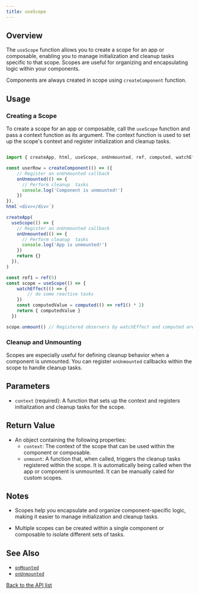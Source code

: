```yaml
---
title: useScope
---
```



## Overview

The `useScope` function allows you to create a scope for an app or composable, enabling you to manage initialization and cleanup tasks specific to that scope. Scopes are useful for organizing and encapsulating logic within your components.

Components are always created in scope using `createComponent` function.

## Usage

### Creating a Scope

To create a scope for an app or composable, call the `useScope` function and pass a context function as its argument. The context function is used to set up the scope's context and register initialization and cleanup tasks.

```ts

import { createApp, html, useScope, onUnmounted, ref, computed, watchEffect } from 'regor'

const userRow = createComponent(() => ({
    // Register an onUnmounted callback
    onUnmounted(() => {
      // Perform cleanup  tasks
      console.log('Component is unmounted!')
    })
}),
html`<div></div>`)

createApp(
  useScope(() => {
    // Register an onUnmounted callback
    onUnmounted(() => {
      // Perform cleanup  tasks
      console.log('App is unmounted!')
    })
    return {}
  }),
)

const ref1 = ref(5)
const scope = useScope(() => {
    watchEffect(() => {
        // do some reactive tasks
    })
    const computedValue = computed(() => ref1() * 2)
    return { computedValue }
  })

scope.unmount() // Registered observers by watchEffect and computed are cleaned up
```

### Cleanup and Unmounting

Scopes are especially useful for defining cleanup behavior when a component is unmounted. You can register `onUnmounted` callbacks within the scope to handle cleanup tasks.

## Parameters

- `context` (required): A function that sets up the context and registers initialization and cleanup tasks for the scope.

## Return Value

- An object containing the following properties:
  - `context`: The context of the scope that can be used within the component or composable.
  - `unmount`: A function that, when called, triggers the cleanup tasks registered within the scope. It is automatically being called when the app or component is unmounted. It can be manually caled for custom scopes.

## Notes

- Scopes help you encapsulate and organize component-specific logic, making it easier to manage initialization and cleanup tasks.

- Multiple scopes can be created within a single component or composable to isolate different sets of tasks.

## See Also

- [`onMounted`](onMounted.md)
- [`onUnmounted`](onUnmounted.md)

[Back to the API list](regor-api.md)
